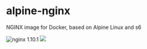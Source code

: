 # alpine-nginx
NGINX image for Docker, based on Alpine Linux and s6

![nginx 1.10.1](https://img.shields.io/badge/nginx-1.10.1-brightgreen.svg?style=flat-square) [![](https://badge.imagelayers.io/ej52/alpine-nginx:latest.svg)](https://imagelayers.io/?images=ej52/alpine-nginx:latest)
